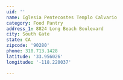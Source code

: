 ```yaml
---
uid: ''
name: Iglesia Pentecostes Templo Calvario
category: Food Pantry
address_1: 8824 Long Beach Boulevard
city: South Gate
state: CA
zipcode: '90280'
phone: 310.713.1428
latitude: '33.956026'
longitude: '-118.220037'

---
```

